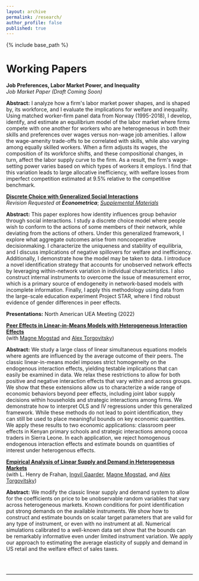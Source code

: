 ```yaml
---
layout: archive
permalink: /research/
author_profile: false
published: true
---
```


{% include base_path %}

# Working Papers

**Job Preferences, Labor Market Power, and Inequality** <br>
_Job Market Paper (Draft Coming Soon)_ <br>

**Abstract:** I analyze how a firm's labor market power shapes, and is shaped by, its workforce, and I evaluate the implications for welfare and inequality. Using matched worker-firm panel data from Norway (1995-2018), I develop, identify, and estimate an equilibrium model of the labor market where firms compete with one another for workers who are heterogeneous in both their skills and preferences over wages versus non-wage job amenities. I allow the wage-amenity trade-offs to be correlated with skills, while also varying among equally skilled workers. When a firm adjusts its wages, the composition of its workforce shifts, and these compositional changes, in turn, affect the labor supply curve to the firm. As a result, the firm's wage-setting power varies based on which types of workers it employs. I find that this variation leads to large allocative inefficiency, with welfare losses from imperfect competition estimated at 9.5\% relative to the competitive benchmark.


[**Discrete Choice with Generalized Social Interactions**](/files/dcwgsi_paper.pdf) <br>
_Revision Requested at **Econometrica**_; [*Supplemental Materials*](/files/dcwgsi_supplement.pdf)<br>

**Abstract:** This paper explores how identity influences group behavior through social interactions. I study a discrete choice model where people wish to conform to the actions of some members of their network, while deviating from the actions of others. Under this generalized framework, I explore what aggregate outcomes arise from noncooperative decisionmaking. I characterize the uniqueness and stability of equilibria, and I discuss implications of negative spillovers for welfare and inefficiency. Additionally, I demonstrate how the model may be taken to data. I introduce a novel identification strategy that accounts for unobserved network effects by leveraging within-network variation in individual characteristics. I also construct internal instruments to overcome the issue of measurement error, which is a primary source of endogeneity in network-based models with incomplete information. Finally, I apply this methodology using data from the large-scale education experiment Project STAR, where I find robust evidence of gender differences in peer effects.

**Presentations:** North American UEA Meeting (2022)


[**Peer Effects in Linear-in-Means Models with Heterogeneous Interaction Effects**](https://ovolpe.github.io/research) <br>
(with [Magne Mogstad](https://sites.google.com/site/magnemogstad) and [Alex Torgovitsky](https://a-torgovitsky.github.io))

**Abstract:** We study a large class of linear simultaneous equations models where agents are influenced by the average outcome of their peers. The classic linear-in-means model imposes strict homogeneity on the endogenous interaction effects, yielding testable implications that can easily be examined in data. We relax these restrictions to allow for both positive and negative interaction effects that vary within and across groups. We show that these extensions allow us to characterize a wide range of economic behaviors beyond peer effects, including joint labor supply decisions within households and strategic interactions among firms. We demonstrate how to interpret OLS and IV regressions under this generalized framework. While these methods do not lead to point identification, they can still be used to place meaningful bounds on key economic quantities. We apply these results to two economic applications: classroom peer effects in Kenyan primary schools and strategic interactions among cocoa traders in Sierra Leone. In each application, we reject homogenous endogenous interaction effects and estimate bounds on quantities of interest under heterogenous effects.


[**Empirical Analysis of Linear Supply and Demand in Heterogeneous Markets**](https://ovolpe.github.io/research) <br>
(with L. Henry de Frahan, [Ingvil Gaarder](https://sites.google.com/site/ingvilgaarder), [Magne Mogstad](https://sites.google.com/site/magnemogstad), and [Alex Torgovitsky](https://a-torgovitsky.github.io))

**Abstract:** We modify the classic linear supply and demand system to allow for the coefficients on price to be unobservable random variables that vary across heterogeneous markets. Known conditions for point identification put strong demands on the available instruments. We show how to construct and estimate bounds on scalar target parameters that are valid for any type of instrument, or even with no instrument at all. Numerical simulations calibrated to a well-known data set show that the bounds can be remarkably informative even under limited instrument variation. We apply our approach to estimating the average elasticity of supply and demand in US retail and the welfare effect of sales taxes.

<br style="clear: both;">
<hr style="margin: 2em 0; border: none; border-top: 1px solid #ccc;">

